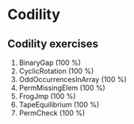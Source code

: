# Codility
## Codility exercises

1. BinaryGap (100 %)
2. CyclicRotation (100 %)
3. OddOccurrencesInArray (100 %)
4. PermMissingElem (100 %)
5. FrogJmp (100 %)
6. TapeEquilibrium (100 %)
7. PermCheck (100 %)